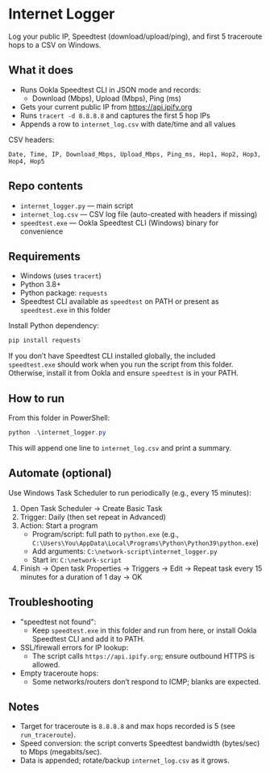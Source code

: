 # Internet Logger

Log your public IP, Speedtest (download/upload/ping), and first 5 traceroute hops to a CSV on Windows.

## What it does

- Runs Ookla Speedtest CLI in JSON mode and records:
  - Download (Mbps), Upload (Mbps), Ping (ms)
- Gets your current public IP from https://api.ipify.org
- Runs `tracert -d 8.8.8.8` and captures the first 5 hop IPs
- Appends a row to `internet_log.csv` with date/time and all values

CSV headers:

```
Date, Time, IP, Download_Mbps, Upload_Mbps, Ping_ms, Hop1, Hop2, Hop3, Hop4, Hop5
```

## Repo contents

- `internet_logger.py` — main script
- `internet_log.csv` — CSV log file (auto-created with headers if missing)
- `speedtest.exe` — Ookla Speedtest CLI (Windows) binary for convenience

## Requirements

- Windows (uses `tracert`)
- Python 3.8+
- Python package: `requests`
- Speedtest CLI available as `speedtest` on PATH or present as `speedtest.exe` in this folder

Install Python dependency:

```powershell
pip install requests
```

If you don’t have Speedtest CLI installed globally, the included `speedtest.exe` should work when you run the script from this folder. Otherwise, install it from Ookla and ensure `speedtest` is in your PATH.

## How to run

From this folder in PowerShell:

```powershell
python .\internet_logger.py
```

This will append one line to `internet_log.csv` and print a summary.

## Automate (optional)

Use Windows Task Scheduler to run periodically (e.g., every 15 minutes):

1. Open Task Scheduler → Create Basic Task
2. Trigger: Daily (then set repeat in Advanced)
3. Action: Start a program
   - Program/script: full path to `python.exe` (e.g., `C:\Users\You\AppData\Local\Programs\Python\Python39\python.exe`)
   - Add arguments: `C:\network-script\internet_logger.py`
   - Start in: `C:\network-script`
4. Finish → Open task Properties → Triggers → Edit → Repeat task every 15 minutes for a duration of 1 day → OK

## Troubleshooting

- "speedtest not found":
  - Keep `speedtest.exe` in this folder and run from here, or install Ookla Speedtest CLI and add it to PATH.
- SSL/firewall errors for IP lookup:
  - The script calls `https://api.ipify.org`; ensure outbound HTTPS is allowed.
- Empty traceroute hops:
  - Some networks/routers don’t respond to ICMP; blanks are expected.

## Notes

- Target for traceroute is `8.8.8.8` and max hops recorded is 5 (see `run_traceroute`).
- Speed conversion: the script converts Speedtest bandwidth (bytes/sec) to Mbps (megabits/sec).
- Data is appended; rotate/backup `internet_log.csv` as it grows.
